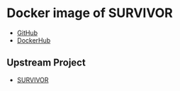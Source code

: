 # Docker image of SURVIVOR

* [GitHub](https://github.com/informationsea/SURVIVOR-docker)
* [DockerHub](https://hub.docker.com/r/informationsea/survivor)

## Upstream Project

* [SURVIVOR](https://github.com/fritzsedlazeck/SURVIVOR)

